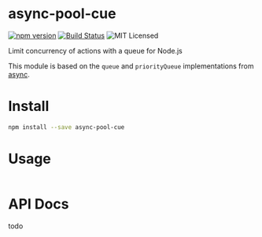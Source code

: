 # async-pool-cue

[![npm version](https://img.shields.io/npm/v/async-pool-cue.svg)](https://www.npmjs.com/package/async-pool-cue) [![Build Status](https://img.shields.io/travis/glenjamin/async-pool-cue/master.svg)](https://travis-ci.org/glenjamin/async-pool-cue) ![MIT Licensed](https://img.shields.io/npm/l/async-pool-cue.svg)

Limit concurrency of actions with a queue for Node.js

This module is based on the `queue` and `priorityQueue` implementations from
[async](https://github.com/caolan/async).

# Install

```sh
npm install --save async-pool-cue
```

# Usage

```js

```

# API Docs

todo
